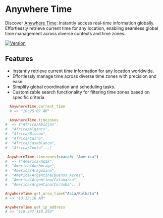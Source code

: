 # Anywhere Time
Discover [Anywhere Time](https://rubygems.org/gems/anywhere_time): Instantly access real-time information globally. Effortlessly retrieve current time for any location, enabling seamless global time management across diverse contexts and time zones.

[![Version][rubygems_badge]][rubygems]

## Features
- Instantly retrieve current time information for any location worldwide.
- Effortlessly manage time across diverse time zones with precision and ease.
- Simplify global coordination and scheduling tasks.
- Customizable search functionality for filtering time zones based on specific criteria.

```ruby
  AnywhereTime.current_time 
  # => "10:25:07 AM"
```
```ruby
  AnywhereTime.timezones
#  => ["Africa/Abidjan",
#  "Africa/Algiers",
#  "Africa/Bissau",
#  "Africa/Cairo",
#  "Africa/Casablanca",
#  "Africa/Ceuta"...]
```
```ruby
 AnywhereTime.timezones(search: "America")
#  => ["America/Adak",
#  "America/Anchorage",
#  "America/Araguaina",
#  "America/Argentina/Buenos_Aires",
#  "America/Argentina/Catamarca",
#  "America/Argentina/Cordoba"...]
```

```ruby
AnywhereTime.get_area_time("Asia/Kolkata")
# => "10:33:18 AM"
```
```ruby
AnywhereTime.get_ip_address
# => "110.237.116.293"
```

[rubygems_badge]: https://img.shields.io/gem/v/anywhere_time.svg
[rubygems]: https://rubygems.org/gems/anywhere_time